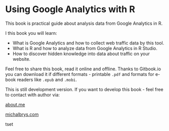 # Using Google Analytics with R

This book is practical guide about analysis data from Google Analytics in R.

I this book you will learn:

* What is Google Analytics and how to collect web traffic data by this tool.
* What is R and how to analyze data from Google Analytics in R Studio.
* How to discover hidden knowledge into data about traffic on your website.

Feel free to share this book, read it online and offline. Thanks to Gitbook.io you can download it if different formats - printable `.pdf` and formats for e-book readers like `.epub` and `.mobi`.

This is still development version. If you want to develop this book - feel free to contact with author via:

[about.me](https://about.me/michal.brys)

[michalbrys.com](http://michalbrys.com/)

tset
